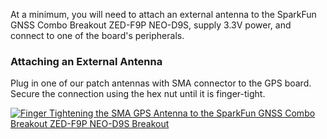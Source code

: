 At a minimum, you will need to attach an external antenna to the SparkFun GNSS Combo Breakout ZED-F9P NEO-D9S, supply 3.3V power, and connect to one of the board's peripherals.

### Attaching an External Antenna

Plug in one of our patch antennas with SMA connector to the GPS board. Secure the connection using the hex nut until it is finger-tight.

<div class="center-block text-center"><a href="../assets/18037-SparkFun_GNSS_Receiver_Breakout_MAX-M10S_Qwiic_Antenna.jpg"><img src="../assets/18037-SparkFun_GNSS_Receiver_Breakout_MAX-M10S_Qwiic_Antenna.jpg" alt="Finger Tightening the SMA GPS Antenna to the SparkFun GNSS Combo Breakout ZED-F9P NEO-D9S Breakout"></a></div>



<!--
### I<sup>2</sup>C

One method to communicate with the SparkFun GNSS Combo Breakout ZED-F9P, NEO-D9S is through I<sup>2</sup>C. The Qwiic connect system makes it quick and easy to connect the board to your system using a polarized cable. For embedded projects, you can use a Qwiic-enabled Arduino development board like the [ESP32 Thing Plus](https://www.sparkfun.com/products/20168) and its [associated USB cable](https://www.sparkfun.com/products/15425). Then plug a Qwiic cable between the ESP32 Thing Plus and the SparkFun GNSS Combo Breakout ZED-F9P, NEO-D9S.

<center>
[![The ESP32 Thing Plus connected to the SparkFun GNSS Combo Breakout ZED-F9P, NEO-D9S via Qwiic cable.](assets/imgs/22560-GPS-SparkFun-u-blox-ZED-F9P-NEO-D9S-Combo-Breakout-06.jpg){ width="600" }](assets/imgs/22560-GPS-SparkFun-u-blox-ZED-F9P-NEO-D9S-Combo-Breakout-06.jpg)<br>
*The ESP32 Thing Plus connected to the SparkFun GNSS Combo Breakout ZED-F9P, NEO-D9S via Qwiic cable. (Click to enlarge)*
</center>

If you're going to be [soldering](https://learn.sparkfun.com/tutorials/how-to-solder-through-hole-soldering) to the through hole pins for I<sup>2</sup>C functionality, then just attach the following lines between your chosen microcontroller's I<sup>2</sup>C and the SparkFun GNSS Combo Breakout ZED-F9P, NEO-D9S:

* SDA to SDA
* SCL to SCL
* 3.3V to 3.3V
* GND to GND





### UART

A second method to communicate with the MAX-M10S is through its serial UART. You can directly connect the GPS to the computer by connecting a USB-to-serial converter to the industry standard serial connection (aka the 'FTDI' pinout). In this case, we used an FTDI but you can use another USB-to-serial converter like the CH340. Just make sure to match the silkscreen (GRN to GRN and BLK to BLK). For a secure connection, you&apos;ll need to [solder](https://learn.sparkfun.com/tutorials/how-to-solder-through-hole-soldering) male header pins or wires to the MAX-M10S.

<div class="center-block text-center"><a href="../assets/18037-SparkFun_GNSS_Receiver_Breakout_MAX-M10S_Qwiic_Serial_UART_u-blox.jpg"><img src="../assets/18037-SparkFun_GNSS_Receiver_Breakout_MAX-M10S_Qwiic_Serial_UART_u-blox.jpg" alt="USB-to-Serial Converter to MAX-M10S"></a></div>

You could also connect the pins to a microcontroller like the RedBoard Plus as long as the switch for the logic levels are flipped to the 3.3V side before powering the board up. You'll need to do a little bit more work as opposed to using Qwiic connect system. You'll need to attach the following lines between your chosen microcontroller's UART and the MAX-M10S:

* Tx to Rx
* Rx to Tx
* 3.3V to 3.3V
* GND to GND
-->